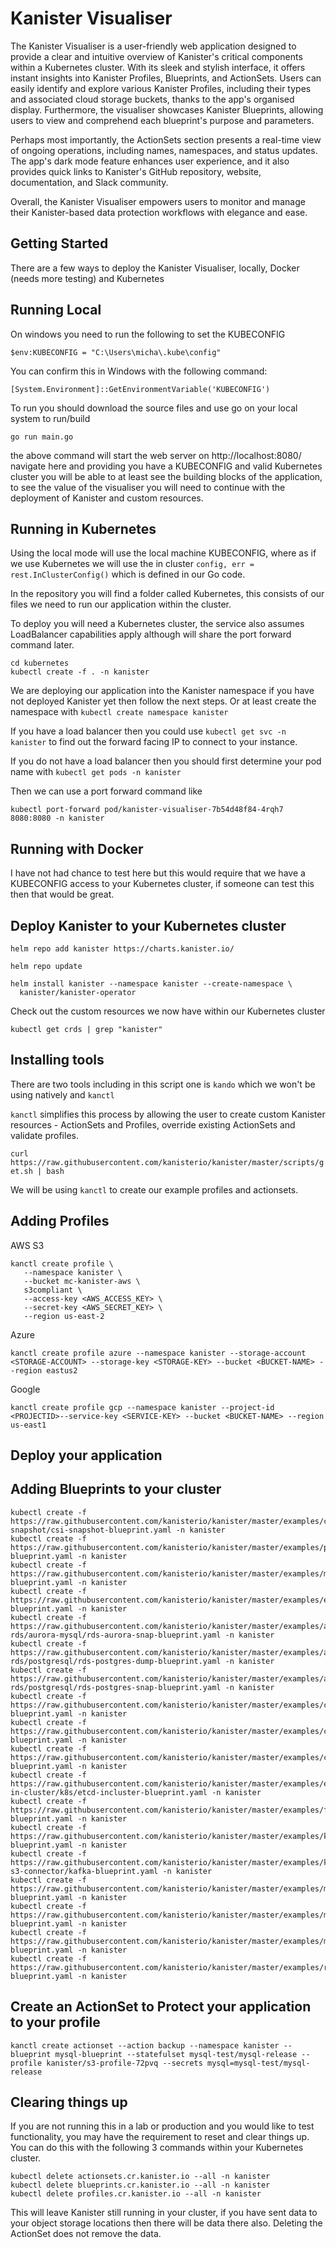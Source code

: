 # Kanister Visualiser 

The Kanister Visualiser is a user-friendly web application designed to provide a clear and intuitive overview of Kanister's critical components within a Kubernetes cluster. With its sleek and stylish interface, it offers instant insights into Kanister Profiles, Blueprints, and ActionSets. Users can easily identify and explore various Kanister Profiles, including their types and associated cloud storage buckets, thanks to the app's organised display. Furthermore, the visualiser showcases Kanister Blueprints, allowing users to view and comprehend each blueprint's purpose and parameters. 

Perhaps most importantly, the ActionSets section presents a real-time view of ongoing operations, including names, namespaces, and status updates. The app's dark mode feature enhances user experience, and it also provides quick links to Kanister's GitHub repository, website, documentation, and Slack community. 

Overall, the Kanister Visualiser empowers users to monitor and manage their Kanister-based data protection workflows with elegance and ease.

## Getting Started 

There are a few ways to deploy the Kanister Visualiser, locally, Docker (needs more testing) and Kubernetes 
## Running Local

On windows you need to run the following to set the KUBECONFIG 

`$env:KUBECONFIG = "C:\Users\micha\.kube\config"`

You can confirm this in Windows with the following command:

`[System.Environment]::GetEnvironmentVariable('KUBECONFIG')`

To run you should download the source files and use go on your local system to run/build 

```
go run main.go
```

the above command will start the web server on http://localhost:8080/ navigate here and providing you have a KUBECONFIG and valid Kubernetes cluster you will be able to at least see the building blocks of the application, to see the value of the visualiser you will need to continue with the deployment of Kanister and custom resources. 

## Running in Kubernetes 

Using the local mode will use the local machine KUBECONFIG, where as if we use Kubernetes we will use the in cluster `config, err = rest.InClusterConfig()` which is defined in our Go code. 

In the repository you will find a folder called Kubernetes, this consists of our files we need to run our application within the cluster. 

To deploy you will need a Kubernetes cluster, the service also assumes LoadBalancer capabilities apply although will share the port forward command later. 

```
cd kubernetes 
kubectl create -f . -n kanister 
```

We are deploying our application into the Kanister namespace if you have not deployed Kanister yet then follow the next steps. Or at least create the namespace with `kubectl create namespace kanister`

If you have a load balancer then you could use `kubectl get svc -n kanister` to find out the forward facing IP to connect to your instance. 

If you do not have a load balancer then you should first determine your pod name with `kubectl get pods -n kanister`

Then we can use a port forward command like 

```
kubectl port-forward pod/kanister-visualiser-7b54d48f84-4rqh7 8080:8080 -n kanister
```

## Running with Docker 

I have not had chance to test here but this would require that we have a KUBECONFIG access to your Kubernetes cluster, if someone can test this then that would be great. 


## Deploy Kanister to your Kubernetes cluster 

`helm repo add kanister https://charts.kanister.io/`

`helm repo update` 

```
helm install kanister --namespace kanister --create-namespace \
  kanister/kanister-operator
```

Check out the custom resources we now have within our Kubernetes cluster 

`kubectl get crds | grep "kanister"`

## Installing tools 

There are two tools including in this script one is `kando` which we won't be using natively and `kanctl`  

`kanctl` simplifies this process by allowing the user to create custom Kanister resources - ActionSets and Profiles, override existing ActionSets and validate profiles.

`curl https://raw.githubusercontent.com/kanisterio/kanister/master/scripts/get.sh | bash`

We will be using `kanctl` to create our example profiles and actionsets. 

## Adding Profiles 

AWS S3 
```
kanctl create profile \
   --namespace kanister \
   --bucket mc-kanister-aws \
   s3compliant \
   --access-key <AWS_ACCESS_KEY> \
   --secret-key <AWS_SECRET_KEY> \
   --region us-east-2
```
Azure 
```
kanctl create profile azure --namespace kanister --storage-account <STORAGE-ACCOUNT> --storage-key <STORAGE-KEY> --bucket <BUCKET-NAME> --region eastus2
```

Google 
```
kanctl create profile gcp --namespace kanister --project-id <PROJECTID>--service-key <SERVICE-KEY> --bucket <BUCKET-NAME> --region us-east1
```

## Deploy your application 

## Adding Blueprints to your cluster 
```
kubectl create -f https://raw.githubusercontent.com/kanisterio/kanister/master/examples/csi-snapshot/csi-snapshot-blueprint.yaml -n kanister
kubectl create -f https://raw.githubusercontent.com/kanisterio/kanister/master/examples/postgresql/postgres-blueprint.yaml -n kanister
kubectl create -f https://raw.githubusercontent.com/kanisterio/kanister/master/examples/mysql/mysql-blueprint.yaml -n kanister
kubectl create -f https://raw.githubusercontent.com/kanisterio/kanister/master/examples/elasticsearch/elasticsearch-blueprint.yaml -n kanister
kubectl create -f https://raw.githubusercontent.com/kanisterio/kanister/master/examples/aws-rds/aurora-mysql/rds-aurora-snap-blueprint.yaml -n kanister
kubectl create -f https://raw.githubusercontent.com/kanisterio/kanister/master/examples/aws-rds/postgresql/rds-postgres-dump-blueprint.yaml -n kanister
kubectl create -f https://raw.githubusercontent.com/kanisterio/kanister/master/examples/aws-rds/postgresql/rds-postgres-snap-blueprint.yaml -n kanister
kubectl create -f https://raw.githubusercontent.com/kanisterio/kanister/master/examples/cassandra/cassandra-blueprint.yaml -n kanister
kubectl create -f https://raw.githubusercontent.com/kanisterio/kanister/master/examples/cockroachdb/cockroachdb-blueprint.yaml -n kanister 
kubectl create -f https://raw.githubusercontent.com/kanisterio/kanister/master/examples/couchbase/couchbase-blueprint.yaml -n kanister
kubectl create -f https://raw.githubusercontent.com/kanisterio/kanister/master/examples/etcd/etcd-in-cluster/k8s/etcd-incluster-blueprint.yaml -n kanister
kubectl create -f https://raw.githubusercontent.com/kanisterio/kanister/master/examples/foundationdb/foundationdb-blueprint.yaml -n kanister
kubectl create -f https://raw.githubusercontent.com/kanisterio/kanister/master/examples/k8ssandra/k8ssandra-blueprint.yaml -n kanister
kubectl create -f https://raw.githubusercontent.com/kanisterio/kanister/master/examples/kafka/adobe-s3-connector/kafka-blueprint.yaml -n kanister
kubectl create -f https://raw.githubusercontent.com/kanisterio/kanister/master/examples/maria/maria-blueprint.yaml -n kanister
kubectl create -f https://raw.githubusercontent.com/kanisterio/kanister/master/examples/mongodb/mongo-blueprint.yaml -n kanister
kubectl create -f https://raw.githubusercontent.com/kanisterio/kanister/master/examples/mssql/mssql-blueprint.yaml -n kanister
kubectl create -f https://raw.githubusercontent.com/kanisterio/kanister/master/examples/redis/redis-blueprint.yaml -n kanister
```
## Create an ActionSet to Protect your application to your profile 
```
kanctl create actionset --action backup --namespace kanister --blueprint mysql-blueprint --statefulset mysql-test/mysql-release --profile kanister/s3-profile-72pvq --secrets mysql=mysql-test/mysql-release
```

## Clearing things up

If you are not running this in a lab or production and you would like to test functionality, you may have the requirement to reset and clear things up. You can do this with the following 3 commands within your Kubernetes cluster. 

```
kubectl delete actionsets.cr.kanister.io --all -n kanister
kubectl delete blueprints.cr.kanister.io --all -n kanister
kubectl delete profiles.cr.kanister.io --all -n kanister 
```

This will leave Kanister still running in your cluster, if you have sent data to your object storage locations then there will be data there also. Deleting the ActionSet does not remove the data. 


